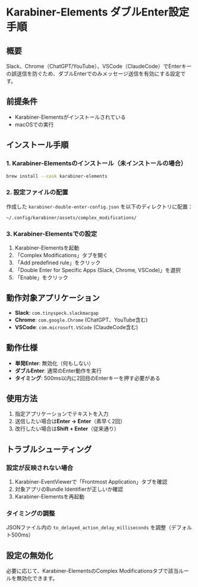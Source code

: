 # Karabiner-Elements ダブルEnter設定手順

## 概要
Slack、Chrome（ChatGPT/YouTube）、VSCode（ClaudeCode）でEnterキーの誤送信を防ぐため、ダブルEnterでのみメッセージ送信を有効にする設定です。

## 前提条件
- Karabiner-Elementsがインストールされている
- macOSでの実行

## インストール手順

### 1. Karabiner-Elementsのインストール（未インストールの場合）
```bash
brew install --cask karabiner-elements
```

### 2. 設定ファイルの配置
作成した `karabiner-double-enter-config.json` を以下のディレクトリに配置：
```
~/.config/karabiner/assets/complex_modifications/
```

### 3. Karabiner-Elementsでの設定
1. Karabiner-Elementsを起動
2. 「Complex Modifications」タブを開く
3. 「Add predefined rule」をクリック
4. 「Double Enter for Specific Apps (Slack, Chrome, VSCode)」を選択
5. 「Enable」をクリック

## 動作対象アプリケーション
- **Slack**: `com.tinyspeck.slackmacgap`
- **Chrome**: `com.google.Chrome` (ChatGPT、YouTube含む)
- **VSCode**: `com.microsoft.VSCode` (ClaudeCode含む)

## 動作仕様
- **単発Enter**: 無効化（何もしない）
- **ダブルEnter**: 通常のEnter動作を実行
- **タイミング**: 500ms以内に2回目のEnterキーを押す必要がある

## 使用方法
1. 指定アプリケーションでテキストを入力
2. 送信したい場合は**Enter → Enter**（素早く2回）
3. 改行したい場合は**Shift + Enter**（従来通り）

## トラブルシューティング

### 設定が反映されない場合
1. Karabiner-EventViewerで「Frontmost Application」タブを確認
2. 対象アプリのBundle Identifierが正しいか確認
3. Karabiner-Elementsを再起動

### タイミングの調整
JSONファイル内の `to_delayed_action_delay_milliseconds` を調整（デフォルト500ms）

## 設定の無効化
必要に応じて、Karabiner-ElementsのComplex Modificationsタブで該当ルールを無効化できます。